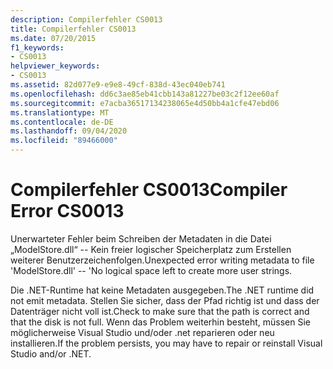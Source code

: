 ```yaml
---
description: Compilerfehler CS0013
title: Compilerfehler CS0013
ms.date: 07/20/2015
f1_keywords:
- CS0013
helpviewer_keywords:
- CS0013
ms.assetid: 82d077e9-e9e8-49cf-838d-43ec040eb741
ms.openlocfilehash: dd6c3ae85eb41cbb143a81227be03c2f12ee60af
ms.sourcegitcommit: e7acba36517134238065e4d50bb4a1cfe47ebd06
ms.translationtype: MT
ms.contentlocale: de-DE
ms.lasthandoff: 09/04/2020
ms.locfileid: "89466000"
---
```

# <a name="compiler-error-cs0013"></a><span data-ttu-id="cbdfc-103">Compilerfehler CS0013</span><span class="sxs-lookup"><span data-stu-id="cbdfc-103">Compiler Error CS0013</span></span>
<span data-ttu-id="cbdfc-104">Unerwarteter Fehler beim Schreiben der Metadaten in die Datei „ModelStore.dll“ -- Kein freier logischer Speicherplatz zum Erstellen weiterer Benutzerzeichenfolgen.</span><span class="sxs-lookup"><span data-stu-id="cbdfc-104">Unexpected error writing metadata to file 'ModelStore.dll' -- 'No logical space left to create more user strings.</span></span>  
  
 <span data-ttu-id="cbdfc-105">Die .NET-Runtime hat keine Metadaten ausgegeben.</span><span class="sxs-lookup"><span data-stu-id="cbdfc-105">The .NET runtime did not emit metadata.</span></span> <span data-ttu-id="cbdfc-106">Stellen Sie sicher, dass der Pfad richtig ist und dass der Datenträger nicht voll ist.</span><span class="sxs-lookup"><span data-stu-id="cbdfc-106">Check to make sure that the path is correct and that the disk is not full.</span></span> <span data-ttu-id="cbdfc-107">Wenn das Problem weiterhin besteht, müssen Sie möglicherweise Visual Studio und/oder .net reparieren oder neu installieren.</span><span class="sxs-lookup"><span data-stu-id="cbdfc-107">If the problem persists, you may have to repair or reinstall Visual Studio and/or .NET.</span></span>
